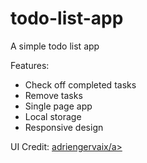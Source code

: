 # todo-list-app

<p>A simple todo list app</p>
<p>Features:</p>
<ul>
    <li>Check off completed tasks</li>
    <li>Remove tasks</li>
    <li>Single page app</li>
    <li>Local storage</li>
    <li>Responsive design</li>
</ul>

<p>UI Credit: <a href="https://dribbble.com/adriengervaix">adriengervaix/a></p>

